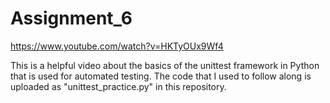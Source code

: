 # Assignment_6

https://www.youtube.com/watch?v=HKTyOUx9Wf4

This is a helpful video about the basics of the unittest framework in Python that is used for automated testing. The code that I used to follow along is uploaded as "unittest_practice.py" in this repository.
